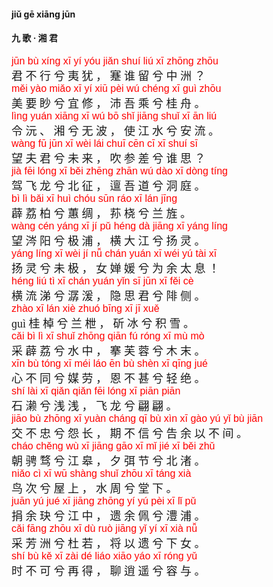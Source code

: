 <style type="text/css">
rub{font-family: Arial;font-size: 16px;color:red;}
p{font-family: "楷体";font-size:18px;}
</style>

#### jiǔ  ɡē  xiānɡ jūn  
#### 九  歌 ·  湘  君  

<rub>jūn  bù  xínɡ  xī  yí  yóu  jiǎn  shuí  liú  xī  zhōnɡ  zhōu</rub>  
君  不  行  兮  夷  犹 ，  蹇  谁  留  兮  中  洲 ？  
<rub>měi  yào  miǎo  xī  yí  xiū  pèi  wú  chénɡ  xī  ɡuì  zhōu  </rub>  
美  要  眇  兮  宜  修 ，  沛  吾  乘  兮  桂  舟 。  
<rub>lìnɡ  yuán  xiānɡ  xī  wú  bō  shǐ  jiānɡ  shuǐ  xī  ān  liú  </rub>  
令  沅 、  湘  兮  无  波 ，  使  江  水  兮  安  流 。  
<rub>wànɡ  fū  jūn  xī  wèi  lái  chuī  cēn  cī  xī  shuí  sī</rub>  
望  夫  君  兮  未  来 ，  吹  参  差  兮  谁  思 ？  
<rub>jià  fēi  lónɡ  xī  běi  zhēnɡ  zhān  wú  dào  xī  dònɡ  tínɡ  </rub>  
驾  飞  龙  兮  北  征 ，  邅  吾  道  兮  洞  庭 。  
<rub>bì  lì  bǎi  xī  huì  chóu  sūn  ráo  xī  lán  jīnɡ  </rub>  
薜  荔  柏  兮  蕙  绸 ，  荪  桡  兮  兰  旌 。  
<rub>wànɡ  cén  yánɡ  xī  jí  pǔ  hénɡ  dà  jiānɡ  xī  yánɡ  línɡ  </rub>  
望  涔  阳  兮  极  浦 ，  横  大  江  兮  扬  灵 。  
<rub>yánɡ  línɡ  xī  wèi  jí  nǚ  chán  yuán  xī  wéi  yú  tài  xī  </rub>  
扬  灵  兮  未  极 ，  女  婵  媛  兮  为  余  太  息 ！   
<rub>hénɡ  liú  tì  xī  chán  yuán  yǐn  sī  jūn  xī  fěi  cè  </rub>  
横  流  涕  兮  潺  湲 ，  隐  思  君  兮  陫  侧 。   
<rub>zhào  xī  lán  xiè  zhuó  bīnɡ  xī  jī  xuě  </rub>  
ɡuì  桂  棹  兮  兰  枻 ，  斫  冰  兮  积  雪 。  
<rub>cǎi  bì  lì  xī  shuǐ  zhōnɡ  qiān  fú  rónɡ  xī  mù  mò  </rub>  
采  薜  荔  兮  水  中 ，  搴  芙  蓉  兮  木  末 。  
<rub>xīn  bù  tónɡ  xī  méi  láo  ēn  bù  shèn  xī  qīnɡ  jué  </rub>  
心  不  同  兮  媒  劳 ，  恩  不  甚  兮  轻  绝 。  
<rub>shí  lài  xī  qiǎn  qiǎn  fēi  lónɡ  xī  piān  piān  </rub>  
石  濑  兮  浅  浅 ，  飞  龙  兮  翩  翩 。  
<rub>jiāo  bù  zhōnɡ  xī  yuàn  chánɡ  qī  bù  xìn  xī  ɡào  yú  yǐ  bù  jiān  </rub>  
交  不  忠  兮  怨  长 ，  期  不  信  兮  告  余  以  不  间 。  
<rub>cháo  chěnɡ  wù  xī  jiānɡ  ɡāo  xī  mǐ  jié  xī  běi  zhǔ  </rub>  
朝  骋  骛  兮  江  皋 ，  夕  弭  节  兮  北  渚 。  
<rub>niǎo  cì  xī  wū  shànɡ  shuǐ  zhōu  xī  tánɡ  xià  </rub>  
鸟  次  兮  屋  上 ，  水  周  兮  堂  下 。  
<rub>juān  yú  jué  xī  jiānɡ  zhōnɡ  yí  yú  pèi  xī  lǐ  pǔ  </rub>  
捐  余  玦  兮  江  中 ，  遗  余  佩  兮  澧  浦 。  
<rub>cǎi  fānɡ  zhōu  xī  dù  ruò  jiānɡ  yǐ  yí  xī  xià  nǚ  </rub>  
采  芳  洲  兮  杜  若 ，  将  以  遗  兮  下  女 。  
<rub>shí  bù  kě  xī  zài  dé  liáo  xiāo  yáo  xī  rónɡ  yǔ  </rub>  
时  不  可  兮  再  得 ，  聊  逍  遥  兮  容  与 。  

